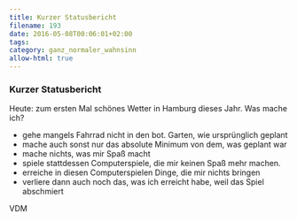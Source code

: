 ```yaml
---
title: Kurzer Statusbericht
filename: 193
date: 2016-05-08T00:06:01+02:00
tags: 
category: ganz_normaler_wahnsinn
allow-html: true
---
```

### Kurzer Statusbericht
<p>Heute: zum ersten Mal schönes Wetter in Hamburg dieses Jahr. Was mache ich?</p>
<ul>
<li>gehe mangels Fahrrad nicht in den bot. Garten, wie ursprünglich geplant</li>
<li>mache auch sonst nur das absolute Minimum von dem, was geplant war</li>
<li>mache nichts, was mir Spaß macht</li>
<li>spiele stattdessen Computerspiele, die mir keinen Spaß mehr machen.</li>
<li>erreiche in diesen Computerspielen Dinge, die mir nichts bringen</li>
<li>verliere dann auch noch das, was ich erreicht habe, weil das Spiel abschmiert</li>
</ul>
<p>VDM</p>
